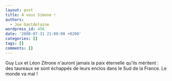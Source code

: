 ```yaml
---
layout: post
title: A vous Simone !
authors:
  - Joe Gantdelaine
wordpress_id: 456
date: '2008-07-31 21:00:00 +0200'
categories: []
tags: []
comments: []
---
```

Guy Lux et Léon Zitrone n'auront jamais la paix éternelle qu'ils méritent : des taureaux se sont échappés de leurs enclos dans le Sud de la France. Le monde va mal !
